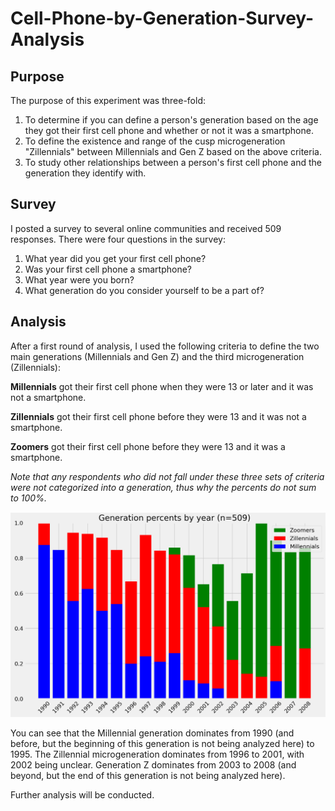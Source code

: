 # Cell-Phone-by-Generation-Survey-Analysis
## Purpose
The purpose of this experiment was three-fold:
1. To determine if you can define a person's generation based on the age they got their first cell phone and whether or not it was a smartphone.
2. To define the existence and range of the cusp microgeneration "Zillennials" between Millennials and Gen Z based on the above criteria.
3. To study other relationships between a person's first cell phone and the generation they identify with.

## Survey
I posted a survey to several online communities and received 509 responses. There were four questions in the survey:
1. What year did you get your first cell phone?
2. Was your first cell phone a smartphone?
3. What year were you born?
4. What generation do you consider yourself to be a part of?

## Analysis
After a first round of analysis, I used the following criteria to define the two main generations (Millennials and Gen Z) and the third microgeneration (Zillennials):

**Millennials** got their first cell phone when they were 13 or later and it was not a smartphone.

**Zillennials** got their first cell phone before they were 13 and it was not a smartphone.

**Zoomers** got their first cell phone before they were 13 and it was a smartphone.

*Note that any respondents who did not fall under these three sets of criteria were not categorized into a generation, thus why the percents do not sum to 100%.*

![](https://github.com/ldnljcksn/Cell-Phone-by-Generation-Survey-Analysis/blob/main/Calculated%20Generation%20Percents%20by%20Year.png)

You can see that the Millennial generation dominates from 1990 (and before, but the beginning of this generation is not being analyzed here) to 1995. The Zillennial microgeneration dominates from 1996 to 2001, with 2002 being unclear. Generation Z dominates from 2003 to 2008 (and beyond, but the end of this generation is not being analyzed here).

Further analysis will be conducted.
